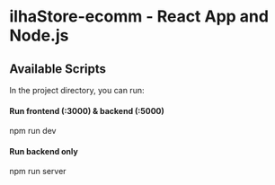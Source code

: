 # ilhaStore-ecomm - React App and Node.js


## Available Scripts

In the project directory, you can run:

#### Run frontend (:3000) & backend (:5000)
npm run dev

#### Run backend only
npm run server
